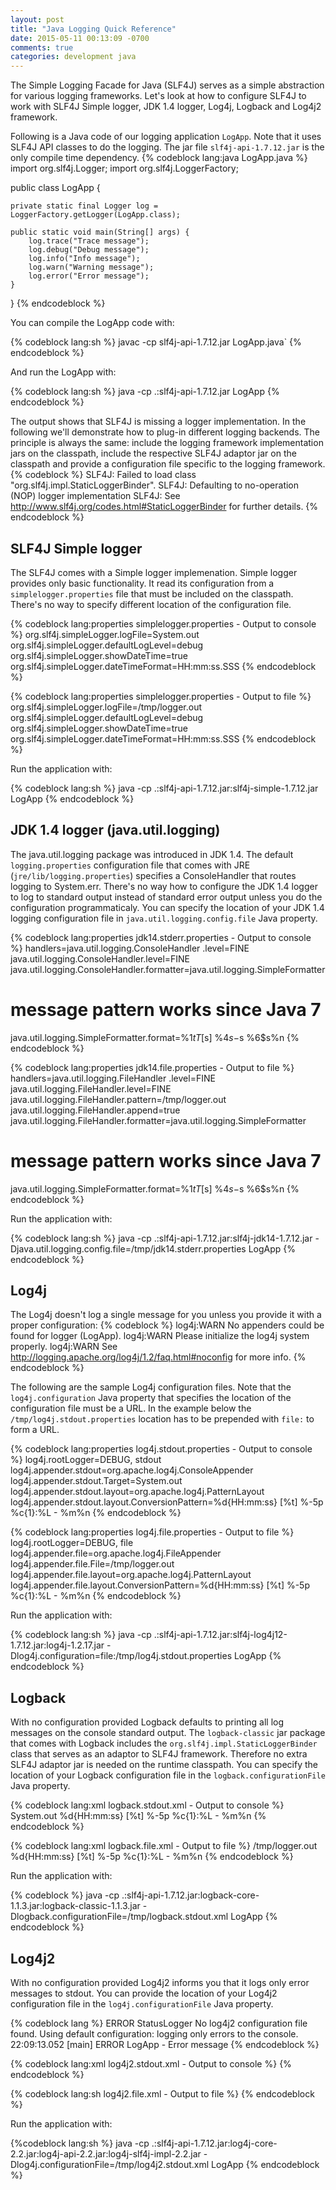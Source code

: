 ```yaml
---
layout: post
title: "Java Logging Quick Reference"
date: 2015-05-11 00:13:09 -0700
comments: true
categories: development java
---
```


The Simple Logging Facade for Java (SLF4J) serves as a simple abstraction for various logging frameworks. Let's look at how to configure SLF4J to work with SLF4J Simple logger, JDK 1.4 logger, Log4j, Logback and Log4j2 framework.

<!-- more -->

Following is a Java code of our logging application `LogApp`. Note that it uses SLF4J API classes to do the logging. The jar file `slf4j-api-1.7.12.jar` is the only compile time dependency.
{% codeblock lang:java LogApp.java %}
import org.slf4j.Logger;
import org.slf4j.LoggerFactory;

public class LogApp {

	private static final Logger log = LoggerFactory.getLogger(LogApp.class);

	public static void main(String[] args) {
		log.trace("Trace message");
		log.debug("Debug message");
		log.info("Info message");
		log.warn("Warning message");
		log.error("Error message");
	}
}
{% endcodeblock %}

You can compile the LogApp code with:

{% codeblock lang:sh %}
javac -cp slf4j-api-1.7.12.jar LogApp.java`
{% endcodeblock %}

And run the LogApp with:

{% codeblock lang:sh %}
java -cp .:slf4j-api-1.7.12.jar LogApp
{% endcodeblock %}

The output shows that SLF4J is missing a logger implementation. In the following we'll demonstrate how to plug-in different logging backends. The principle is always the same: include the logging framework implementation jars on the classpath, include the respective SLF4J adaptor jar on the classpath and provide a configuration file specific to the logging framework.
{% codeblock %}
SLF4J: Failed to load class "org.slf4j.impl.StaticLoggerBinder".
SLF4J: Defaulting to no-operation (NOP) logger implementation
SLF4J: See http://www.slf4j.org/codes.html#StaticLoggerBinder for further details.
{% endcodeblock %}


SLF4J Simple logger
-------------------

The SLF4J comes with a Simple logger implemenation. Simple logger provides only basic functionality. It read its configuration from a `simplelogger.properties` file that must be included on the classpath. There's no way to specify different location of the configuration file.

{% codeblock lang:properties simplelogger.properties - Output to console %}
org.slf4j.simpleLogger.logFile=System.out
org.slf4j.simpleLogger.defaultLogLevel=debug
org.slf4j.simpleLogger.showDateTime=true
org.slf4j.simpleLogger.dateTimeFormat=HH:mm:ss.SSS
{% endcodeblock %}

{% codeblock lang:properties simplelogger.properties - Output to file %}
org.slf4j.simpleLogger.logFile=/tmp/logger.out
org.slf4j.simpleLogger.defaultLogLevel=debug
org.slf4j.simpleLogger.showDateTime=true
org.slf4j.simpleLogger.dateTimeFormat=HH:mm:ss.SSS
{% endcodeblock %}

Run the application with:

{% codeblock lang:sh %}
java -cp .:slf4j-api-1.7.12.jar:slf4j-simple-1.7.12.jar LogApp
{% endcodeblock %}

JDK 1.4 logger (java.util.logging)
------------------------------

The java.util.logging package was introduced in JDK 1.4. The default `logging.properties` configuration file that comes with JRE (`jre/lib/logging.properties`) specifies a ConsoleHandler that routes logging to System.err. There's no way how to configure the JDK 1.4 logger to log to standard output instead of standard error output unless you do the configuration programmaticaly. You can specify the location of your JDK 1.4 logging configuration file in `java.util.logging.config.file` Java property.

{% codeblock lang:properties jdk14.stderr.properties - Output to console %}
handlers=java.util.logging.ConsoleHandler
.level=FINE
java.util.logging.ConsoleHandler.level=FINE
java.util.logging.ConsoleHandler.formatter=java.util.logging.SimpleFormatter
# message pattern works since Java 7
java.util.logging.SimpleFormatter.format=%1$tT [%2$s] %4$s - %5$s %6$s%n
{% endcodeblock %}

{% codeblock lang:properties jdk14.file.properties - Output to file %}
handlers=java.util.logging.FileHandler
.level=FINE
java.util.logging.FileHandler.level=FINE
java.util.logging.FileHandler.pattern=/tmp/logger.out
java.util.logging.FileHandler.append=true
java.util.logging.FileHandler.formatter=java.util.logging.SimpleFormatter
# message pattern works since Java 7
java.util.logging.SimpleFormatter.format=%1$tT [%2$s] %4$s - %5$s %6$s%n
{% endcodeblock %}

Run the application with:

{% codeblock lang:sh %}
java -cp .:slf4j-api-1.7.12.jar:slf4j-jdk14-1.7.12.jar -Djava.util.logging.config.file=/tmp/jdk14.stderr.properties LogApp
{% endcodeblock %}

Log4j
-----
The Log4j doesn't log a single message for you unless you provide it with a proper configuration:
{% codeblock %}
log4j:WARN No appenders could be found for logger (LogApp).
log4j:WARN Please initialize the log4j system properly.
log4j:WARN See http://logging.apache.org/log4j/1.2/faq.html#noconfig for more info.
{% endcodeblock %}

The following are the sample Log4j configuration files. Note that the `log4j.configuration` Java property that specifies the location of the configuration file must be a URL. In the example below the `/tmp/log4j.stdout.properties` location has to be prepended with `file:` to form a URL.

{% codeblock lang:properties log4j.stdout.properties - Output to console %}
log4j.rootLogger=DEBUG, stdout
log4j.appender.stdout=org.apache.log4j.ConsoleAppender
log4j.appender.stdout.Target=System.out
log4j.appender.stdout.layout=org.apache.log4j.PatternLayout
log4j.appender.stdout.layout.ConversionPattern=%d{HH:mm:ss} [%t] %-5p %c{1}:%L - %m%n
{% endcodeblock %}

{% codeblock lang:properties log4j.file.properties - Output to file %}
log4j.rootLogger=DEBUG, file
log4j.appender.file=org.apache.log4j.FileAppender
log4j.appender.file.File=/tmp/logger.out
log4j.appender.file.layout=org.apache.log4j.PatternLayout
log4j.appender.file.layout.ConversionPattern=%d{HH:mm:ss} [%t] %-5p %c{1}:%L - %m%n
{% endcodeblock %}

Run the application with:

{% codeblock lang:sh %}
java -cp .:slf4j-api-1.7.12.jar:slf4j-log4j12-1.7.12.jar:log4j-1.2.17.jar -Dlog4j.configuration=file:/tmp/log4j.stdout.properties LogApp
{% endcodeblock %}

Logback
-------
With no configuration provided Logback defaults to printing all log messages on the console standard output. The `logback-classic` jar package that comes with Logback includes the `org.slf4j.impl.StaticLoggerBinder` class that serves as an adaptor to SLF4J framework. Therefore no extra SLF4J adaptor jar is needed on the runtime classpath. You can specify the location of your Logback configuration file in the `logback.configurationFile` Java property.

{% codeblock lang:xml logback.stdout.xml - Output to console %}
<configuration>
  <appender name="stdout" class="ch.qos.logback.core.ConsoleAppender">
    <Target>System.out</Target>
    <encoder>
      <pattern>%d{HH:mm:ss} [%t] %-5p %c{1}:%L - %m%n</pattern>
    </encoder>
  </appender>
  <root level="DEBUG">
    <appender-ref ref="stdout"/>
  </root>
</configuration>
{% endcodeblock %}

{% codeblock lang:xml logback.file.xml - Output to file %}
<configuration>
  <appender name="file" class="ch.qos.logback.core.FileAppender">
    <File>/tmp/logger.out</File>
    <encoder>
      <pattern>%d{HH:mm:ss} [%t] %-5p %c{1}:%L - %m%n</pattern>
    </encoder>
  </appender>
  <root level="DEBUG">
    <appender-ref ref="file"/>
  </root>
</configuration>
{% endcodeblock %}

Run the application with:

{% codeblock %}
java -cp .:slf4j-api-1.7.12.jar:logback-core-1.1.3.jar:logback-classic-1.1.3.jar -Dlogback.configurationFile=/tmp/logback.stdout.xml LogApp
{% endcodeblock %}

Log4j2
-------

With no configuration provided Log4j2 informs you that it logs only error messages to stdout. You can provide the location of your Log4j2 configuration file in the `log4j.configurationFile` Java property.

{% codeblock lang %}
ERROR StatusLogger No log4j2 configuration file found. Using default configuration: logging only errors to the console.
22:09:13.052 [main] ERROR LogApp - Error message
{% endcodeblock %}

{% codeblock lang:xml log4j2.stdout.xml - Output to console %}
<Configuration>
    <Appenders>
        <Console name="console" target="SYSTEM_OUT">
            <PatternLayout pattern="%d{HH:mm:ss} [%t] %-5p %c{1}:%L - %m%n" />
        </Console>
    </Appenders>
    <Loggers>
        <Root level="debug">
            <AppenderRef ref="console" />
        </Root>
    </Loggers>
</Configuration>
{% endcodeblock %}

{% codeblock lang:sh log4j2.file.xml - Output to file %}
<Configuration>
    <Appenders>
        <File name="file" fileName="/tmp/logger.out" immediateFlush="false" append="true">
            <PatternLayout pattern="%d{HH:mm:ss} [%t] %-5p %c{1}:%L - %m%n"/>
        </File>
    </Appenders>
    <Loggers>
        <Root level="debug">
            <AppenderRef ref="file" />
        </Root>
    </Loggers>
</Configuration>
{% endcodeblock %}

Run the application with:

{%codeblock lang:sh %}
java -cp .:slf4j-api-1.7.12.jar:log4j-core-2.2.jar:log4j-api-2.2.jar:log4j-slf4j-impl-2.2.jar -Dlog4j.configurationFile=/tmp/log4j2.stdout.xml LogApp
{% endcodeblock %}
